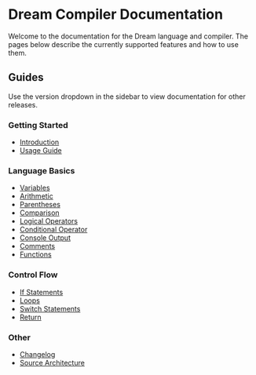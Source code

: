 # Dream Compiler Documentation

Welcome to the documentation for the Dream language and compiler. The pages below describe the currently supported features and how to use them.

## Guides

Use the version dropdown in the sidebar to view documentation for other releases.

### Getting Started

- [Introduction](v1/intro.md)
- [Usage Guide](v1/usage.md)

### Language Basics

- [Variables](v1/variables.md)
- [Arithmetic](v1/arithmetic.md)
- [Parentheses](v1/parentheses.md)
- [Comparison](v1/comparison.md)
- [Logical Operators](v1/logical.md)
- [Conditional Operator](v1/conditional.md)
- [Console Output](v1/console.md)
- [Comments](v1/comments.md)
- [Functions](v1/functions.md)

### Control Flow

- [If Statements](v1/if.md)
- [Loops](v1/loops.md)
- [Switch Statements](v1/switch.md)
- [Return](v1/return.md)

### Other

- [Changelog](v1/changelog.md)
- [Source Architecture](v1/architecture.md)


